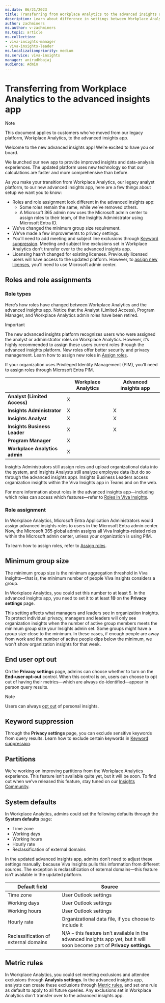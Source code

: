 ```yaml
---
ms.date: 06/21/2023
title: Transferring from Workplace Analytics to the advanced insights app
description: Learn about difference in settings between Workplace Analytics and the advanced insights app
author: zachminers
ms.author: v-zachminers
ms.topic: article
ms.collection: 
- viva-insights-manager
- viva-insights-leader
ms.localizationpriority: medium 
ms.service: viva-insights
manager: anirudhbajaj
audience: Admin
---
```



# Transferring from Workplace Analytics to the advanced insights app

>[!Note]
>This document applies to customers who've moved from our legacy platform, Workplace Analytics, to the advanced insights app. 

Welcome to the new advanced insights app! We’re excited to have you on board.

We launched our new app to provide improved insights and data-analysis experiences. The updated platform uses new technology so that our calculations are faster and more comprehensive than before.

As you make your transition from Workplace Analytics, our legacy analyst platform, to our new advanced insights app, here are a few things about setup we want you to know:

* Roles and role assignment look different in the advanced insights app:
    * Some roles remain the same, while we’ve removed others. 
    * A Microsoft 365 admin now uses the Microsoft admin center to assign roles to their team, of the Insights Administrator using Microsoft Entra ID.
* We’ve changed the minimum group size requirement.
* We’ve made a few improvements to privacy settings.
* You'll need to add meeting and subject line exclusions through [Keyword suppression](../admin/keyword-suppression.md). Meeting and subject line exclusions set in Workplace Analytics don't transfer over to the advanced insights app.
* Licensing hasn’t changed for existing licenses. Previously licensed users will have access to the updated platform. However, to [assign new licenses](assign-licenses.md), you'll need to use Microsoft admin center. 

## Roles and role assignments

### Role types

Here’s how roles have changed between Workplace Analytics and the advanced insights app. Notice that the Analyst (Limited Access), Program Manager, and Workplace Analytics admin roles have been retired.

>[!Important]
> The new advanced insights platform recognizes users who were assigned the analyst or administrator roles on Workplace Analytics. However, it’s highly recommended to assign these users current roles through the advanced insights platform. New roles offer better security and privacy management. Learn how to assign new roles in [Assign roles](assign-user-roles.md).
>
>If your organization uses Privileged Identity Management (PIM), you’ll need to assign roles through Microsoft Entra PIM.

|                  |Workplace Analytics |Advanced insights app|
|------------------|---------|--------|
|**Analyst (Limited Access)**|X  | |
|**Insights Administrator**|X  |X|
|**Insights Analyst**|X|X
|**Insights Business Leader**|X|X
|**Program Manager**|X|
|**Workplace Analytics admin** |X|

Insights Administrators still assign roles and upload organizational data into the system, and Insights Analysts still analyze employee data (but do so through the advanced insights app). Insights Business Leaders access organization insights within the Viva Insights app in Teams and on the web.

For more information about roles in the advanced insights app—including which roles can access which features—refer to [Roles in Viva Insights](user-roles.md).

### Role assignment

In Workplace Analytics, Microsoft Entra Application Administrators would assign advanced insights roles to users in the Microsoft Entra admin center. Now, the Microsoft 365 global admin assigns all Viva Insights-related roles within the Microsoft admin center, unless your organization is using PIM.

To learn how to assign roles, refer to [Assign roles](user-roles.md).

## Minimum group size

The minimum group size is the minimum aggregation threshold in Viva Insights—that is, the minimum number of people Viva Insights considers a group. 

In Workplace Analytics, you could set this number to at least 5. In the advanced insights app, you need to set it to at least **10** on the **Privacy settings** page.

This setting affects what managers and leaders see in organization insights. To protect individual privacy, managers and leaders will only see organization insights when the number of active group members meets the minimum group size your Insights admin set. Some groups might have a group size close to the minimum. In these cases, if enough people are away from work and the number of active people dips below the minimum, we won't show organization insights for that week.

## End user opt out

On the **Privacy settings** page, admins can choose whether to turn on the  **End-user opt-out** control. When this control is on, users can choose to opt out of having their metrics—which are always de-identified—appear in person query results.

>[!Note]
>Users can always [opt out](https://support.microsoft.com/topic/ecfd76f9-52ef-4882-9235-be1f59c25967) of personal insights.

## Keyword suppression

Through the **Privacy settings** page, you can exclude sensitive keywords from query results. Learn how to exclude certain keywords in [Keyword suppression](../admin/keyword-suppression.md).
 
## Partitions

We’re working on improving partitions from the Workplace Analytics experience. This feature isn’t available quite yet, but it will be soon. To find out when we’ve released this feature, stay tuned on our [Insights Community](https://techcommunity.microsoft.com/t5/viva-insights/ct-p/VivaInsights).

## System defaults

In Workplace Analytics, admins could set the following defaults through the **System defaults** page:

* Time zone
* Working days
* Working hours
* Hourly rate
* Reclassification of external domains

In the updated advanced insights app, admins don’t need to adjust these settings manually, because Viva Insights pulls this information from different sources. The exception is reclassification of external domains—this feature isn’t available in the updated platform. 

|Default field| Source|
|-------------|---------|
Time zone| User Outlook settings
Working days| User Outlook settings
Working hours| User Outlook settings
Hourly rate| Organizational data file, if you choose to include it
Reclassification of external domains| N/A – this feature isn’t available in the advanced insights app yet, but it will soon become part of **Privacy settings**.

## Metric rules

In Workplace Analytics, you could set meeting exclusions and attendee exclusions through **Analysis settings**. In the advanced insights app, analysts can create these exclusions through [Metric rules](../analyst/metric-rules.md), and set one rule as default to apply to all future queries. Any exclusions set in Workplace Analytics don't transfer over to the advanced insights app.
